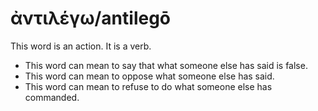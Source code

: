 # ἀντιλέγω/antilegō
This word is an action. It is a verb.
* This word can mean to say that what someone else has said is false.
* This word can mean to oppose what someone else has said.
* This word can mean to refuse to do what someone else has commanded.
